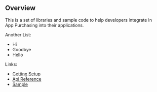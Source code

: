 ---
---
## Overview

This is a set of libraries and sample code to help developers integrate In App Purchasing into their applications.

Another List:
- Hi
- Goodbye
- Hello


Links:
* [Getting Setup](setup.html)
* [Api Reference](reference.html)
* [Sample](sample.html)




